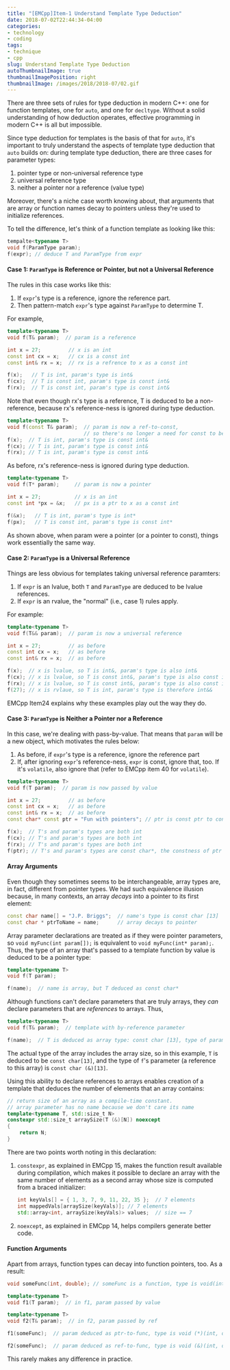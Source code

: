 ```yaml
---
title: "[EMCpp]Item-1 Understand Template Type Deduction"
date: 2018-07-02T22:44:34-04:00
categories:
- technology
- coding
tags:
- technique
- cpp
slug: Understand Template Type Deduction
autoThumbnailImage: true
thumbnailImagePosition: right
thumbnailImage: /images/2018/2018-07/02.gif
---
```


There are three sets of rules for type deduction in modern C++: one for function templates, one for `auto`, and one for `decltype`. Without a solid understanding of how deduction operates, effective programming in modern C++ is all but impossible.
<!--more-->

Since type deduction for templates is the basis of that for `auto`, it's important to truly understand the aspects of template type deduction that `auto` builds on: during template type deduction, there are three cases for parameter types:

1. pointer type or non-universal reference type
2. universal reference type
3. neither a pointer nor a reference (value type)

Moreover, there's a niche case worth knowing about, that arguments that are array or function names decay to pointers unless they're used to initialize references.

To tell the difference, let's think of a function template as looking like this:

```cpp
tempalte<typename T>
void f(ParamType param);
f(expr); // deduce T and ParamType from expr
```

#### Case 1: `ParamType` is Reference or Pointer, but not a Universal Reference

The rules in this case works like this:

1. If `expr`'s type is a reference, ignore the reference part.
2. Then pattern-match `expr`'s type against `ParamType` to determine T.

For example,

```cpp
template<typename T>
void f(T& param);  // param is a reference

int x = 27;         // x is an int
const int cx = x;   // cx is a const int
const int& rx = x;  // rx is a refrence to x as a const int

f(x);   // T is int, param's type is int&
f(cx);  // T is const int, param's type is const int&
f(rx);  // T is const int, param's type is const int&
```

Note that even though rx's type is a reference, T is deduced to be a non-reference, because rx's reference-ness is ignored during type deduction.

```cpp
template<typename T>
void f(const T& param);  // param is now a ref-to-const, 
                         // so there's no longer a need for const to be deduced as part of T
f(x);  // T is int, param's type is const int&
f(cx); // T is int, param's type is const int&
f(rx); // T is int, param's type is const int&
```

As before, rx's reference-ness is ignored during type deduction.

```cpp
template<typename T>
void f(T* param);     // param is now a pointer

int x = 27;           // x is an int
const int *px = &x;   // px is a ptr to x as a const int

f(&x);   // T is int, param's type is int*
f(px);   // T is const int, param's type is const int*
```

As shown above, when param were a pointer (or a pointer to const), things work essentially the same way.

#### Case 2: `ParamType` is a Universal Reference

Things are less obvious for templates taking universal reference paramters:

1. If `expr` is an lvalue, both `T` and `ParamType` are deduced to be lvalue references.
2. If `expr` is an rvalue, the "normal" (i.e., case 1) rules apply.

For example:

```cpp
template<typename T>
void f(T&& param);  // param is now a universal reference

int x = 27;         // as before
const int cx = x;   // as before
const int& rx = x;  // as before

f(x);  // x is lvalue, so T is int&, param's type is also int&
f(cx); // x is lvalue, so T is const int&, param's type is also const int&
f(rx); // x is lvalue, so T is const int&, param's type is also const int&
f(27); // x is rvlaue, so T is int, param's type is therefore int&&
```

EMCpp Item24 explains why these examples play out the way they do.

#### Case 3: `ParamType` is Neither a Pointer nor a Reference

In this case, we're dealing with pass-by-value. That means that `param` will be a new object, which motivates the rules below:

1. As before, if `expr`'s type is a reference, ignore the reference part
2. If, after ignoring `expr`'s reference-ness, `expr` is const, ignore that, too. If it's `volatile`, also ignore that (refer to EMCpp item 40 for `volatile`).

```cpp
template<typename T>
void f(T param);  // param is now passed by value

int x = 27;         // as before
const int cx = x;   // as before
const int& rx = x;  // as before
const char* const ptr = "Fun with pointers"; // ptr is const ptr to const obj.

f(x);  // T's and param's types are both int
f(cx); // T's and param's types are both int
f(rx); // T's and param's types are both int
f(ptr); // T's and param's types are const char*, the constness of ptr is ignored.
```

#### Array Arguments

Even though they sometimes seems to be interchangeable, array types are, in fact, different from pointer types. We had such equivalence illusion because, in many contexts, an array _decays_ into a pointer to its first element:

```cpp
const char name[] = "J.P. Briggs";  // name's type is const char [13]
const char * ptrToName = name;      // array decays to pointer
```

Array parameter declarations are treated as if they were pointer parameters, so `void myFunc(int param[]);` is equivalent to `void myFunc(int* param);`. Thus, the type of an array that's passed to a template function by value is deduced to be a pointer type:

```cpp
template<typename T>
void f(T param);

f(name);  // name is array, but T deduced as const char*
```

Although functions can't declare parameters that are truly arrays, they _can_ declare parameters that are _references_ to arrays. Thus,

```cpp
template<typename T>
void f(T& param);  // template with by-reference parameter

f(name);  // T is deduced as array type: const char [13], type of param is const char (&)[13]
```

The actual type of the array includes the array size, so in this example, `T` is deduced to be `const char[13]`, and the type of `f`'s parameter (a reference to this array) is `const char (&)[13]`.

Using this ability to declare references to arrays enables creation of a template that deduces the number of elements that an array contains:

```cpp
// return size of an array as a compile-time constant.
// array parameter has no name because we don't care its name
template<typename T, std::size_t N>
constexpr std::size_t arraySize(T (&)[N]) noexcept
{
    return N;
}
```

There are two points worth noting in this declaration:

1. `constexpr`, as explained in EMCpp 15, makes the function result available during compilation, which makes it possible to declare an array with the same number of elements as a second array whose size is computed from a braced initializer:

    ```cpp
    int keyVals[] = { 1, 3, 7, 9, 11, 22, 35 };  // 7 elements
    int mappedVals[arraySize(keyVals)]; // 7 elements
    std::array<int, arraySize(keyVals)> values;  // size == 7
    ```
2. `noexcept`, as explained in EMCpp 14, helps compilers generate better code.

#### Function Arguments

Apart from arrays, function types can decay into function pointers, too. As a result:

```cpp
void someFunc(int, double); // someFunc is a function, type is void(int, double)

template<typename T>
void f1(T param);  // in f1, param passed by value

template<typename T>
void f2(T& param);  // in f2, param passed by ref

f1(someFunc);  // param deduced as ptr-to-func, type is void (*)(int, double)

f2(someFunc);  // param deduced as ref-to-func, type is void (&)(int, double)
```

This rarely makes any difference in practice.

